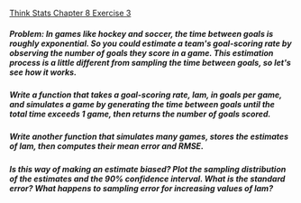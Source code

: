 [Think Stats Chapter 8 Exercise 3](http://greenteapress.com/thinkstats2/html/thinkstats2009.html#toc77)

##### Problem: In games like hockey and soccer, the time between goals is roughly exponential.  So you could estimate a team's goal-scoring rate by observing the number of goals they score in a game.  This estimation process is a little different from sampling the time between goals, so let's see how it works.
##### Write a function that takes a goal-scoring rate, lam, in goals per game, and simulates a game by generating the time between goals until the total time exceeds 1 game, then returns the number of goals scored.
##### Write another function that simulates many games, stores the estimates of lam, then computes their mean error and RMSE.
##### Is this way of making an estimate biased?  Plot the sampling distribution of the estimates and the 90% confidence interval.  What is the standard error?  What happens to sampling error for increasing values of lam?

